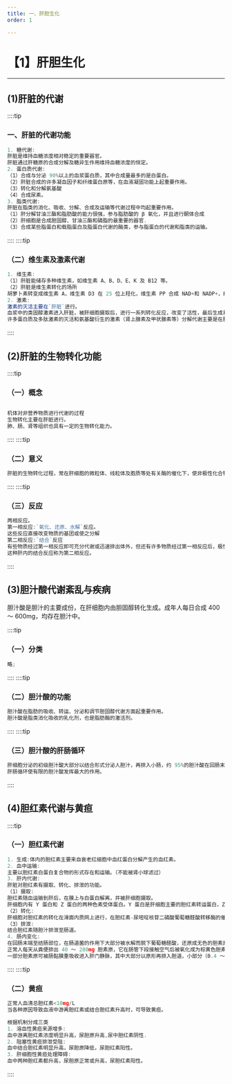 ```yaml
---
title: 一、肝胆生化
order: 1

---
```


# 【1】肝胆生化

<kaodian :text="'生物化学检验记忆卡'" />

<!-- ######  第十章 肝胆疾病的实验室检查

> 临床生化检验 -->

<beitiS/>

---

## (1)肝脏的代谢

<son :text="'生物化学检验记忆卡'" text1="(1)肝脏的代谢" :textOption="[['了解','相关专业知识','专业知识'],['熟练掌握','基础知识','相关专业知识'],['了解','基础知识','相关专业知识']]" />

::::tip

### 一、肝脏的代谢功能

```js
1. 糖代谢:
肝脏是维持血糖浓度相对稳定的重要器官。
肝脏通过肝糖原的合成分解及糖异生作用维持血糖浓度的恒定。
2. 蛋白质代谢:
（1）合成与分泌 90%以上的血浆蛋白质，其中合成量最多的是白蛋白。
（2）肝脏合成的许多凝血因子和纤维蛋白原等，在血液凝固功能上起重要作用。
（3）转化和分解氨基酸
（4）合成尿素。
3. 脂类代谢:
肝脏在脂类的消化、吸收、分解、合成及运输等代谢过程中均起重要作用。
（1）肝分解甘油三酯和脂肪酸的能力很强，参与脂肪酸的 β 氧化，并且进行酮体合成
（2）肝细胞是合成胆固醇、甘油三酯和磷脂的最重要的器官.
（3）合成某些脂蛋白和载脂蛋白及脂蛋白代谢的酶类，参与脂蛋白的代谢和脂类的运输。

```

::::
::::tip

### （二）维生素及激素代谢

```js
1. 维生素:
（1）肝脏能储存多种维生素，如维生素 A、B、D、E、K 及 B12 等。
（2）肝脏是维生素转化的场所
胡萝卜素转变成维生素 A，维生素 D3 在 25 位上羟化，维生素 PP 合成 NAD+和 NADP+，维生素 B1 合成 TPP 等过程均在肝内进行。
2. 激素:
激素的灭活主要在`肝脏`进行。
血浆中的类固醇激素进入肝脏，被肝细胞摄取后，进行一系列转化反应，改变了活性，最后生成易于排泄的代谢终末产物。
许多蛋白质及多肽激素的灭活和氨基酸衍生的激素（肾上腺素及甲状腺素等）分解代谢主要是在肝脏。
```

::::

## (2)肝脏的生物转化功能

<son :text="'生物化学检验记忆卡'" text1="(2)肝脏的生物转化功能" :textOption="[['熟练掌握','基础知识','相关专业知识'],['熟练掌握','基础知识','相关专业知识'],['熟练掌握','基础知识','相关专业知识']]" />

::::tip

### （一）概念

```js

机体对非营养物质进行代谢的过程
生物转化主要在肝脏进行。
肺、肠、肾等组织也具有一定的生物转化能力。

```

::::
::::tip

### （二）意义

```js
肝脏的生物转化过程，常在肝细胞的微粒体、线粒体及胞质等处有关酶的催化下，使非极性化合物转化为极性基团，使脂溶性极强的物质增加水溶性，有利于代谢产物、药物、毒物等从肾脏和胆道排出。

```

::::
::::tip

### （三）反应

```js
两相反应。
第一相反应:`氧化、还原、水解`反应。
这些反应直接改变物质的基团或使之分解
第二相反应:`结合`反应
有些物质经过第一相反应即可充分代谢或迅速排出体外，但还有许多物质经过第一相反应后，极性的改变仍不大，必须与某些极性更强的物质（如葡萄糖醛酸、硫酸、氨基酸等）结合，增加溶解度，或者甲基化、乙酰化等改变了反应，才能最终排出体外。
这种肝内的结合反应称为第二相反应。

```

::::

## (3)胆汁酸代谢紊乱与疾病

<son :text="'生物化学检验记忆卡'" text1="(3)胆汁酸代谢紊乱与疾病" :textOption="[['熟练掌握','专业知识','专业实践能力'],['熟练掌握','相关专业知识','专业知识'],['熟练掌握','相关专业知识','专业知识']]" />

胆汁酸是胆汁的主要成份，在肝细胞内由胆固醇转化生成。成年人每日合成 400 ～ 600mg，均存在胆汁中。

::::tip

### （一）分类

```js
略;
```

::::
::::tip

### （二）胆汁酸的功能

```js
胆汁酸在脂肪的吸收、转运、分泌和调节胆固醇代谢方面起重要作用。
胆汁酸是脂类消化吸收的乳化剂，也是脂肪酶的激活剂。

```

::::
::::tip

### （三）胆汁酸的肝肠循环

```js
肝细胞分泌的初级胆汁酸大部分以结合形式分泌人胆汁，再排入小肠，约 95%的胆汁酸在回肠末端被重吸收经门静脉至肝，经过肝细胞变为结合胆汁酸后，连同新合成的初级胆汁酸一起再分泌至胆汁中，上述这种由肠至肝的过程，称为肠肝循环。
肝肠循环使有限的胆汁酸发挥最大的作用。
```

::::

## (4)胆红素代谢与黄疸

<son :text="'生物化学检验记忆卡'" text1="(4)胆红素代谢与黄疸" :textOption="[['熟练掌握','专业知识','专业实践能力'],['熟练掌握','相关专业知识','专业知识'],['熟练掌握','相关专业知识','专业知识']]" />

::::tip

### （一）胆红素代谢

```js
1. 生成:体内的胆红素主要来自衰老红细胞中血红蛋白分解产生的血红素。
2. 血中运输:
主要以胆红素白蛋白复合物的形式存在和运输。（不能被肾小球滤过）
3. 肝内代谢:
肝脏对胆红素有摄取、转化、排泄的功能。
（1）摄取:
胆红素随血运输到肝后，在膜上与白蛋白解离，并被肝细胞摄取。
肝细胞内有 Y 蛋白和 Z 蛋白的两种色素受体蛋白。Y 蛋白是肝细胞主要的胆红素转运蛋白，Z 蛋白对长链脂肪酸具有很强的亲和力。Y、Z 蛋白与进入胞质的胆红素结合，并将它运至内质网。
（2）转化:
肝细胞对胆红素的转化在滑面内质网上进行，在胆红素-尿嘧啶核苷二磷酸葡萄糖醛酸转移酶的催化下，胆红素被转化为单、双葡萄糖醛酸结合胆红素，形成水溶性的结合胆红素（可通过肾脏）。
（3）排泄:
结合胆红素随胆汁排泄至肠道。
4. 肠内变化:
在回肠末端至结肠部位，在肠道菌的作用下大部分被水解而脱下葡萄糖醛酸，还原成无色的胆素原。
正常人每天从粪便排出 40 ～ 280mg 胆素原，它在肠管下段接触空气后被氧化成为棕黄色胆素，随粪便排出，成为粪便的主要色素。
一部分胆素原可被肠黏膜重吸收进入肝门静脉，其中大部分以原形再排入胆道，小部分（0.4 ～ 4mg）经体循环随尿排出。
```

::::
::::tip

### （二）黄疸

```js
正常人血清总胆红素<10mg/L
当各种原因导致血液中游离胆红素或结合胆红素升高时，可导致黄疸。

根据机制分成三类
1. 溶血性黄疸来源增多:
血中游离胆红素浓度明显升高，尿胆原升高,尿中胆红素阴性.
2. 阻塞性黄疸排泄受阻:
血中结合胆红素明显升高，尿胆原降低，尿胆红素阳性。
3. 肝细胞性黄疸处理障碍:
血中两种胆红素都升高，尿胆原正常或升高，尿胆红素阳性。

```

::::
